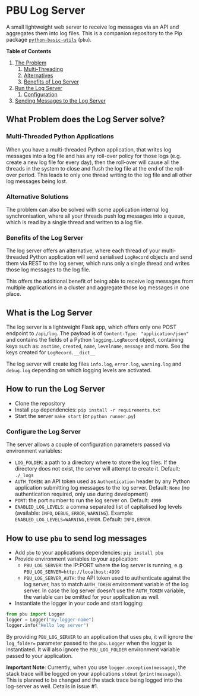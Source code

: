 # PBU Log Server

A small lightweight web server to receive log messages via an API and aggregates them into log files. This is a 
companion repository to the Pip package [`python-basic-utils`](https://github.com/ilfrich/python-basic-utils) (`pbu`).

**Table of Contents**

1. [The Problem](#what-problem-does-the-log-server-solve)
    1. [Multi-Threading](#multi-threaded-python-applications)
    2. [Alternatives](#alternative-solutions)
    3. [Benefits of Log Server](#benefits-of-the-log-server)
2. [Run the Log Server](#how-to-run-the-log-server)
    1. [Configuration](#configure-the-log-server)
3. [Sending Messages to the Log Server](#how-to-use-pbu-to-send-log-messages)


## What Problem does the Log Server solve?

### Multi-Threaded Python Applications

When you have a multi-threaded Python application, that writes log messages into a log file and has any roll-over policy
for those logs (e.g. create a new log file for every day), then the roll-over will cause all the threads in the system
to close and flush the log file at the end of the roll-over period. This leads to only one thread writing to the log 
file and all other log messages being lost.

### Alternative Solutions

The problem can also be solved with some application internal log synchronisation, where all your threads push log 
messages into a queue, which is read by a single thread and written to a log file.

### Benefits of the Log Server

The log server offers an alternative, where each thread of your multi-threaded Python application will send serialised 
`LogRecord` objects and send them via REST to the log server, which runs only a single thread and writes those log 
messages to the log file.

This offers the additional benefit of being able to receive log messages from multiple applications in a cluster and 
aggregate those log messages in one place. 

## What is the Log Server

The log server is a lightweight Flask app, which offers only one POST endpoint to `/api/log`. The payload is of 
`Content-Type: "application/json"` and contains the fields of a Python `logging.LogRecord` object, containing keys such 
as: `asctime`, `created`, `name`, `levelname`, `message` and more. See the keys created for `LogRecord.__dict__`

The log server will create log files `info.log`, `error.log`, `warning.log` and `debug.log` depending on which logging 
levels are activated.

## How to run the Log Server

- Clone the repository
- Install `pip` dependencies: `pip install -r requirements.txt`
- Start the server `make start` (or `python runner.py`)

### Configure the Log Server

The server allows a couple of configuration parameters passed via environment variables:

- `LOG_FOLDER`: a path to a directory where to store the log files. If the directory does not exist, the server will 
attempt to create it. Default: `./_logs`
- `AUTH_TOKEN`: an API token used as `Authentication` header by any Python application submitting log messages to the 
log server. Default: `None` (no authentication required, only use during development)
- `PORT`: the port number to run the log server on. Default: `4999` 
- `ENABLED_LOG_LEVELS`: a comma separated list of capitalised log levels (available: `INFO`, `DEBUG`, `ERROR`, 
`WARNING`). Example: `ENABLED_LOG_LEVELS=WARNING,ERROR`. Default: `INFO,ERROR`.

## How to use `pbu` to send log messages

- Add `pbu` to your applications dependencies: `pip install pbu`
- Provide environment variables to your application:
    - `PBU_LOG_SERVER`: the IP:PORT where the log server is running, e.g. `PBU_LOG_SERVER=http://localhost:4999`
    - `PBU_LOG_SERVER_AUTH`: the API token used to authenticate against the log server, has to match `AUTH_TOKEN` 
    environment variable of the log server. In case the log server doesn't use the `AUTH_TOKEN` variable, the variable 
    can be omitted for your application as well.
- Instantiate the logger in your code and start logging:

```python
from pbu import Logger
logger = Logger("my-logger-name")
logger.info("Hello log server")
```

By providing `PBU_LOG_SERVER` to an application that uses `pbu`, it will ignore the `log_folder=` parameter passed to 
the `pbu.Logger` when the logger is instantiated. It will also ignore the `PBU_LOG_FOLDER` environment variable passed 
to your application.

**Important Note**: Currently, when you use `logger.exception(message)`, the stack trace will be logged on your applications `stdout` 
(`print(message)`). This is planned to be changed and the stack trace being logged into the log-server as well. Details
in issue #1. 